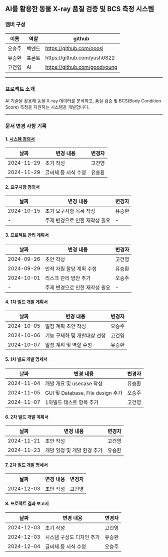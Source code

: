 ## AI를 활용한 동물 X-ray 품질 검증 및 BCS 측정 시스템

### 멤버 구성
|이름|역할|github|
|------|---|---|
|오승주|백엔드|https://github.com/ooosj|
|유승환|프론트|https://github.com/yush0822|
|고건영|AI|https://github.com/goodyoung|

---
### 프로젝트 소개
AI 기술을 활용해 동물 X-ray 데이터를 분석하고, 품질 검증 및 BCS(Body Condition Score) 측정을 지원하는 시스템을 개발합니다.

---

### 문서 변경 사항 기록

#### 1. **[시스템 정의서](https://github.com/2024-gs-capstone-design/.github/blob/main/docs/2-03-01-%EC%8B%9C%EC%8A%A4%ED%85%9C%EC%A0%95%EC%9D%98%EC%84%9C.pdf)**
| 날짜       | 변경 내용                        | 변경자   |
|------------|----------------------------------|----------|
| 2024-11-29 | 초기 작성                        | 고건영   |
| 2024-11-29 | 글씨체 등 서식 수정               | 유승환   |

#### 2. **요구사항 정의서**
| 날짜       | 변경 내용                        | 변경자   |
|------------|----------------------------------|----------|
| 2024-10-15 | 초기 요구사항 목록 작성           | 유승환   |
| -          | 주제 변경으로 인한 재작성 필요      |   -    |

#### 3. **프로젝트 관리 계획서**
| 날짜       | 변경 내용                        | 변경자   |
|------------|----------------------------------|----------|
| 2024-09-26 | 초안 작성                         | 고건영   |
| 2024-09-29 | 인적 자원 할당 계획 수정          | 유승환   |
| 2024-10-01 | 리스크 관리 방안 추가             | 오승주   |
| -          | 주제 변경으로 인한 재작성 필요      |   -    |

#### 4. **1차 빌드 개발 계획서**
| 날짜       | 변경 내용                        | 변경자   |
|------------|----------------------------------|----------|
| 2024-10-05 | 일정 계획 초안 작성               | 오승주   |
| 2024-10-06 | 기능 구체화 및 개발대상 선정       | 고건영   |
| 2024-10-07 | 일정 계획 및 역할 수정            | 유승환   |

#### 5. **1차 빌드 개발 명세서**
| 날짜       | 변경 내용                        | 변경자   |
|------------|----------------------------------|----------|
| 2024-11-04 | 개발 개요 및 usecase 작성         | 유승환   |
| 2024-11-05 | GUI 및 Database, File design 추가 | 오승주   |
| 2024-11-07 | 1차빌드 테스트 항목 추가           | 고건영   |

#### 6. **2차 빌드 개발 계획서**
| 날짜       | 변경 내용                        | 변경자   |
|------------|----------------------------------|----------|
| 2024-11-21 | 초안 작성                        | 고건영   |
| 2024-11-23 | 개발 일정 및 개발 환경 추가         | 유승환   |

#### 7. **2차 빌드 개발 명세서**
| 날짜       | 변경 내용                        | 변경자   |
|------------|----------------------------------|----------|
| 2024-12-03 | 초안 작성                        | 고건영   |

#### 8. **프로젝트 결과 보고서**
| 날짜       | 변경 내용                        | 변경자   |
|------------|----------------------------------|----------|
| 2024-12-03 | 초기 작성                        | 고건영   |
| 2024-12-03 | 시스템 구성도 디자인 추가         | 유승환   |
| 2024-12-04 | 글씨체 등 서식 수정               | 오승주   |
